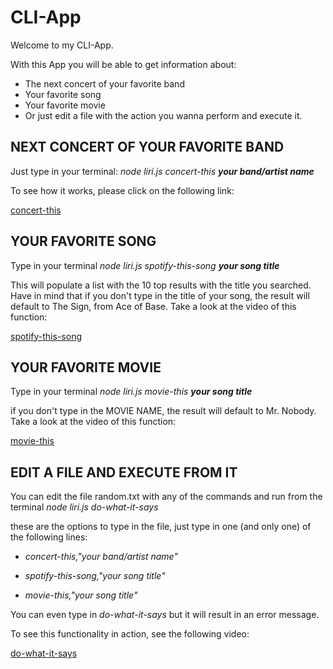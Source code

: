 # CLI-App

Welcome to my CLI-App.

With this App you will be able to get information about:
* The next concert of your favorite band
* Your favorite song
* Your favorite movie
* Or just edit a file with the action you wanna perform and execute it.

## NEXT CONCERT OF YOUR FAVORITE BAND
Just type in your terminal:
_node liri.js concert-this **your band/artist name**_

To see how it works, please click on the following link:

[concert-this](https://drive.google.com/file/d/1nE7pux-KG90qMWVTe--fFBFhHuGO9i_K/view?usp=sharing)

## YOUR FAVORITE SONG
Type in your terminal
_node liri.js spotify-this-song **your song title**_

This will populate a list with the 10 top results with the title you searched. Have in mind that if you don't type in the title of your song, the result will default to The Sign, from Ace of Base. Take a look at the video of this function:

[spotify-this-song](https://drive.google.com/file/d/1zgpboaaPx24Frdfsl678JRJnUPohh8BY/view?usp=sharing)

## YOUR FAVORITE MOVIE
Type in your terminal
_node liri.js movie-this **your song title**_

if you don't type in the MOVIE NAME, the result will default to Mr. Nobody. Take a look at the video of this function:

[movie-this](https://drive.google.com/file/d/1-jySYsWr4MNhmC-h4_GNfXBID7Repct7/view?usp=sharing)

## EDIT A FILE AND EXECUTE FROM IT
You can edit the file random.txt with any of the commands and run from the terminal
_node liri.js do-what-it-says_

these are the options to type in the file, just type in one (and only one) of the following lines:

* _concert-this,"your band/artist name"_

* _spotify-this-song,"your song title"_

* _movie-this,"your song title"_


You can even type in _do-what-it-says_ but it will result in an error message.

To see this functionality in action, see the following video:

[do-what-it-says](https://drive.google.com/file/d/1fEqJJ8647ytjVGKtsTj8V2fmaUgBpnjW/view?usp=sharing)

